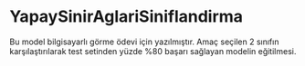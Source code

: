 # YapaySinirAglariSiniflandirma
 Bu model bilgisayarlı görme ödevi için yazılmıştır.
 Amaç seçilen 2 sınıfın karşılaştırılarak test setinden yüzde %80 başarı sağlayan modelin eğitilmesi.
